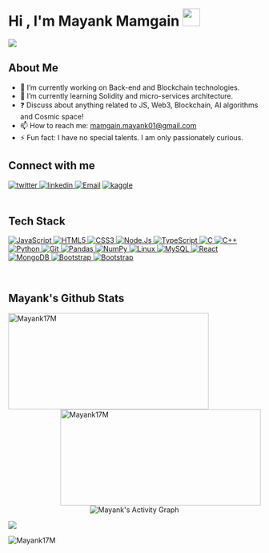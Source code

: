 <h1>Hi , I'm Mayank Mamgain <img src="https://media.giphy.com/media/hvRJCLFzcasrR4ia7z/giphy.gif" width="35"></h1>
 
 ![](https://readme-typing-svg.herokuapp.com/?width=600&height=50&lines=Thanks+for+dropping+by.;Given+enough+eyeballs,+all+bugs+are+shallow.;The+imposter+syndrome+is+real.+Luckily,+it+goes+away.) 

 ## About Me
- 🔭 I’m currently working on Back-end and Blockchain technologies.
- 🌱 I’m currently learning Solidity and micro-services architecture.
- ❓ Discuss about anything related to JS, Web3, Blockchain, AI algorithms and Cosmic space!  
- 📫 How to reach me: mamgain.mayank01@gmail.com
- ⚡ Fun fact: I have no special talents. I am only passionately curious.

## Connect with me
<div align="left">
<a href="https://twitter.com/MayankMamgain10" target="_blank">
<img src=https://img.shields.io/badge/twitter-%2300acee.svg?&style=for-the-badge&logo=twitter&logoColor=white alt=twitter style="margin-bottom: 5px;" />
</a>
<a href="https://www.linkedin.com/in/mayank-mamgain-652a091ba/" target="_blank">
<img src=https://img.shields.io/badge/linkedin-%231E77B5.svg?&style=for-the-badge&logo=linkedin&logoColor=white alt=linkedin style="margin-bottom: 5px;" />
</a>
<a href="mailto:mamgain.mayank01@gmail.com"><img title="Email" src="https://img.shields.io/badge/Gmail-D14836?style=for-the-badge&logo=gmail&logoColor=white"/></a>
<a href="https://www.kaggle.com/mayank1706" target="_blank">
<img src=https://img.shields.io/badge/kaggle-%2344BAE8.svg?&style=for-the-badge&logo=kaggle&logoColor=white alt=kaggle style="margin-bottom: 5px;" />
</a>
</div>  

<br/>

## Tech Stack

<p align="left">
 <a href="#">
  <img alt="JavaScript" src="https://img.shields.io/badge/JavaScript-F7DF1E?style=for-the-badge&logo=javascript&logoColor=black"/>
  <img alt="HTML5" src="https://img.shields.io/badge/html5%20-%23E34F26.svg?&style=for-the-badge&logo=html5&logoColor=white"/>
  <img alt="CSS3" src="https://img.shields.io/badge/css3%20-%231572B6.svg?&style=for-the-badge&logo=css3&logoColor=white"/>
  <img alt="Node.Js" src="https://img.shields.io/badge/Node.js-43853D?style=for-the-badge&logo=node.js&logoColor=white" />
  <img alt="TypeScript" src="https://img.shields.io/badge/TypeScript-007ACC?style=for-the-badge&logo=typescript&logoColor=white" />
  <img alt="C" src="https://img.shields.io/badge/c%20-%2300599C.svg?&style=for-the-badge&logo=c&logoColor=white"/>
  <img alt="C++" src="https://img.shields.io/badge/c++%20-%2300599C.svg?&style=for-the-badge&logo=c%2B%2B&ogoColor=white"/>
  <img alt="Python" src="https://img.shields.io/badge/python%20-%2314354C.svg?&style=for-the-badge&logo=python&logoColor=white"/>
  <img alt="Git" src="https://img.shields.io/badge/git%20-%23F05033.svg?&style=for-the-badge&logo=git&logoColor=white"/>
  <img alt="Pandas" src="https://img.shields.io/badge/pandas%20-%23150458.svg?&style=for-the-badge&logo=pandas&logoColor=white" />
  <img alt="NumPy" src="https://img.shields.io/badge/numpy%20-%23013243.svg?&style=for-the-badge&logo=numpy&logoColor=white" />
  <img alt="Linux" src="https://img.shields.io/badge/Ubuntu-E95420?style=for-the-badge&logo=ubuntu&logoColor=white" />
  <img alt="MySQL" src="https://img.shields.io/badge/MySQL-00000F?style=for-the-badge&logo=mysql&logoColor=white"/>
  <img alt="React" src="https://img.shields.io/badge/ReactJS-ReactJS?style=for-the-badge&logo=react&color=303030"/>
  <img alt="MongoDB" src="https://img.shields.io/badge/MongoDB-4EA94B?style=for-the-badge&logo=mongodb&logoColor=white"/>
  <img alt="Bootstrap" src="https://img.shields.io/badge/Bootstrap-563D7C?style=for-the-badge&logo=bootstrap&logoColor=white"/> 
  <img alt="Bootstrap" src="https://img.shields.io/badge/Heroku-430098?style=for-the-badge&logo=heroku&logoColor=white"/> 
 </a>
</p>

<br/>

## Mayank's Github Stats
<p>
    <img src="https://github-readme-streak-stats.herokuapp.com/?user=Mayank17M&theme=radical" alt="Mayank17M" height="192px" width="400px" />
    <img align="right" src="https://github-readme-stats.anuraghazra1.vercel.app/api?username=Mayank17M&show_icons=true&include_all_commits=true&theme=radical" alt="Mayank17M" height="192px" width="400px"/>
</p>

<p align="center">
    <img alt="Mayank's Activity Graph" src="https://activity-graph.herokuapp.com/graph?username=Mayank17M&custom_title=Mayank's%20Activity%20Graph&theme=github" />
</p>


<p href="https://github.com/joeyouss">
  <img align="center" src="https://github-readme-stats.vercel.app/api/top-langs/?username=Mayank17M&theme=tokyonight&layout=compact&" />
</p>


<p align="left"> 
<img src="https://komarev.com/ghpvc/?username=Mayank17M&label=Views&color=blue&style=plastic" alt="Mayank17M" />
</p>
